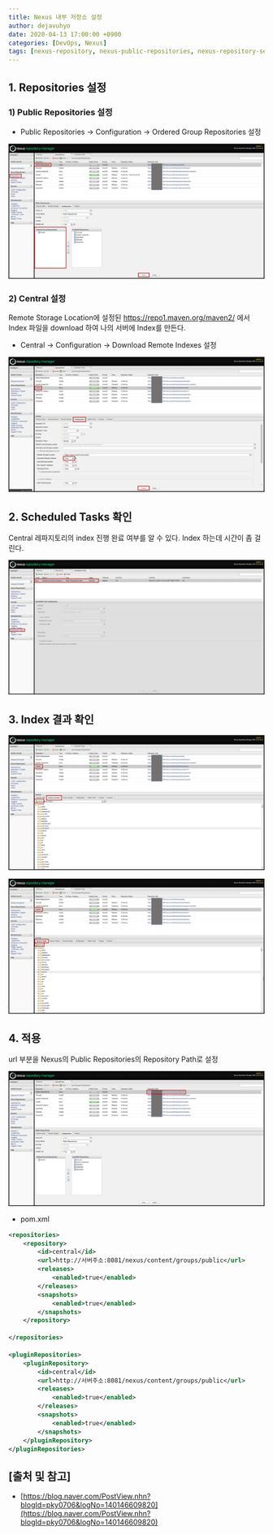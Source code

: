 ```yaml
---
title: Nexus 내부 저장소 설정
author: dejavuhyo
date: 2020-04-13 17:00:00 +0900
categories: [DevOps, Nexus]
tags: [nexus-repository, nexus-public-repositories, nexus-repository-setting, nexus-maven, 넥서스-저장소, 내부-저장소, 넥서스-메이븐, 넥서스-저장소-설정]
---
```


## 1. Repositories 설정

### 1) Public Repositories 설정

* Public Repositories → Configuration → Ordered Group Repositories 설정
 
![img001](/assets/img/2020-04-13-nexus-private-repository-setting/img001.png)

### 2) Central 설정
Remote Storage Location에 설정된 https://repo1.maven.org/maven2/ 에서 Index 파일을 download 하여 나의 서버에 Index를 만든다.

* Central → Configuration → Download Remote Indexes 설정

![img002](/assets/img/2020-04-13-nexus-private-repository-setting/img002.png)
 
## 2. Scheduled Tasks 확인
Central 레파지토리의 index 진행 완료 여부를 알 수 있다. Index 하는데 시간이 좀 걸린다.

![img003](/assets/img/2020-04-13-nexus-private-repository-setting/img003.png)

## 3. Index 결과 확인

![img004](/assets/img/2020-04-13-nexus-private-repository-setting/img004.png)

![img005](/assets/img/2020-04-13-nexus-private-repository-setting/img005.png)

## 4. 적용
url 부분을 Nexus의 Public Repositories의 Repository Path로 설정

![img006](/assets/img/2020-04-13-nexus-private-repository-setting/img006.png)

* pom.xml

```xml
<repositories>
    <repository>
        <id>central</id>
        <url>http://서버주소:8081/nexus/content/groups/public</url>
        <releases>
            <enabled>true</enabled>
        </releases>
        <snapshots>
            <enabled>true</enabled>
        </snapshots>
    </repository>
 
</repositories>
 
<pluginRepositories>
    <pluginRepository>
        <id>central</id>
        <url>http://서버주소:8081/nexus/content/groups/public</url>
        <releases>
            <enabled>true</enabled>
        </releases>
        <snapshots>
            <enabled>true</enabled>
        </snapshots>
    </pluginRepository>
</pluginRepositories>
```

## [출처 및 참고]
* [https://blog.naver.com/PostView.nhn?blogId=pky0706&logNo=140146609820](https://blog.naver.com/PostView.nhn?blogId=pky0706&logNo=140146609820)
